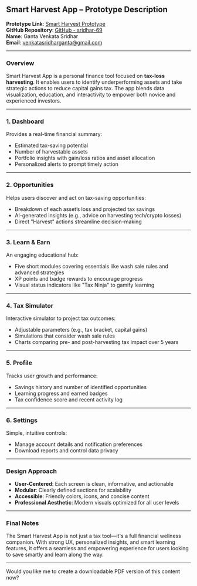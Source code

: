 ## **Smart Harvest App – Prototype Description**

**Prototype Link**: [Smart Harvest Prototype](https://preview--smart-harvest-app-product-design-role-ass-37.lovable.app/)  
**GitHub Repository**: [GitHub - sridhar-69](https://github.com/sridhar-69/smart-harvest-app-product-design-role-ass)  
**Name**: Ganta Venkata Sridhar  
**Email**: venkatasridharganta@gmail.com  

---

### **Overview**
Smart Harvest App is a personal finance tool focused on **tax-loss harvesting**. It enables users to identify underperforming assets and take strategic actions to reduce capital gains tax. The app blends data visualization, education, and interactivity to empower both novice and experienced investors.

---

### **1. Dashboard**
Provides a real-time financial summary:
- Estimated tax-saving potential
- Number of harvestable assets
- Portfolio insights with gain/loss ratios and asset allocation
- Personalized alerts to prompt timely action

---

### **2. Opportunities**
Helps users discover and act on tax-saving opportunities:
- Breakdown of each asset’s loss and projected tax savings
- AI-generated insights (e.g., advice on harvesting tech/crypto losses)
- Direct "Harvest" actions streamline decision-making

---

### **3. Learn & Earn**
An engaging educational hub:
- Five short modules covering essentials like wash sale rules and advanced strategies
- XP points and badge rewards to encourage progress
- Visual status indicators like "Tax Ninja" to gamify learning

---

### **4. Tax Simulator**
Interactive simulator to project tax outcomes:
- Adjustable parameters (e.g., tax bracket, capital gains)
- Simulations that consider wash sale rules
- Charts comparing pre- and post-harvesting tax impact over 5 years

---

### **5. Profile**
Tracks user growth and performance:
- Savings history and number of identified opportunities
- Learning progress and earned badges
- Tax confidence score and recent activity log

---

### **6. Settings**
Simple, intuitive controls:
- Manage account details and notification preferences
- Download reports and control data privacy

---

### **Design Approach**
- **User-Centered**: Each screen is clean, informative, and actionable  
- **Modular**: Clearly defined sections for scalability  
- **Accessible**: Friendly colors, icons, and concise content  
- **Professional Aesthetic**: Modern visuals optimized for all user levels  

---

### **Final Notes**
The Smart Harvest App is not just a tax tool—it's a full financial wellness companion. With strong UX, personalized insights, and smart learning features, it offers a seamless and empowering experience for users looking to save smartly and learn along the way.

---

Would you like me to create a downloadable PDF version of this content now?
